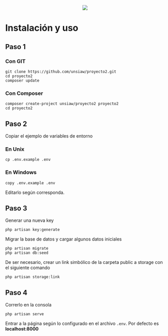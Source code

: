 <p align="center"><img src="https://laravel.com/assets/img/components/logo-laravel.svg"></p>

# Instalación y uso

## Paso 1

### Con GIT
```
git clone https://github.com/unsiaw/proyecto2.git
cd proyecto2
composer update
```

### Con Composer
```
composer create-project unsiaw/proyecto2 proyecto2
cd proyecto2
```

## Paso 2

Copiar el ejemplo de variables de entorno 

### En Unix
```
cp .env.example .env
```
### En Windows
```
copy .env.example .env
```

Editarlo según corresponda.


## Paso 3

Generar una nueva key 
```
php artisan key:generate
```

Migrar la base de datos y cargar algunos datos iniciales
```
php artisan migrate
php artisan db:seed
```

De ser necesario, crear un link simbólico de la carpeta public a storage con el siguiente comando
```
php artisan storage:link
```

## Paso 4

Correrlo en la consola
```
php artisan serve
```

Entrar a la página según lo configurado en el archivo ```.env```. Por defecto es **localhost:8000**


